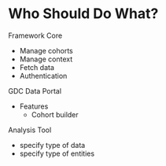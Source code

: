 # Who Should Do What?

Framework Core

- Manage cohorts
- Manage context
- Fetch data
- Authentication

GDC Data Portal

- Features
  - Cohort builder

Analysis Tool

- specify type of data
- specify type of entities
